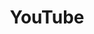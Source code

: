 ---
title: YouTube
destination: https://www.youtube.com/channel/UCfYQp5XQmF3p3fonARBA2BQ/videos?view=0
---
